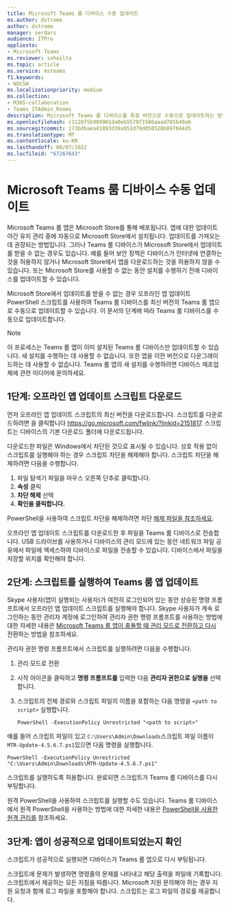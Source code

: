 ```yaml
---
title: Microsoft Teams 룸 디바이스 수동 업데이트
ms.author: dstrome
author: dstrome
manager: serdars
audience: ITPro
appliesto:
- Microsoft Teams
ms.reviewer: sohailta
ms.topic: article
ms.service: msteams
f1.keywords:
- NOCSH
ms.localizationpriority: medium
ms.collection:
- M365-collaboration
- Teams_ITAdmin_Rooms
description: Microsoft Teams 룸 디바이스를 특정 버전으로 수동으로 업데이트하는 방법을 알아봅니다.
ms.openlocfilehash: c3128f5b909901da0eb5578f1586aaad785b49a6
ms.sourcegitcommit: 173bdbaea41893d39a951d79d050526b897044d5
ms.translationtype: MT
ms.contentlocale: ko-KR
ms.lasthandoff: 08/07/2022
ms.locfileid: "67267643"
---
```

# <a name="manually-update-a-microsoft-teams-rooms-device"></a>Microsoft Teams 룸 디바이스 수동 업데이트

Microsoft Teams 룸 앱은 Microsoft Store를 통해 배포됩니다. 앱에 대한 업데이트 야간 유지 관리 중에 자동으로 Microsoft Store에서 설치됩니다. 업데이트를 가져오는 데 권장되는 방법입니다. 그러나 Teams 룸 디바이스가 Microsoft Store에서 업데이트를 받을 수 없는 경우도 있습니다. 예를 들어 보안 정책은 디바이스가 인터넷에 연결하는 것을 허용하지 않거나 Microsoft Store에서 앱을 다운로드하는 것을 허용하지 않을 수 있습니다. 또는 Microsoft Store를 사용할 수 없는 동안 설치를 수행하기 전에 디바이스를 업데이트할 수 있습니다.

Microsoft Store에서 업데이트를 받을 수 없는 경우 오프라인 앱 업데이트 PowerShell 스크립트를 사용하여 Teams 룸 디바이스를 최신 버전의 Teams 룸 앱으로 수동으로 업데이트할 수 있습니다. 이 문서의 단계에 따라 Teams 룸 디바이스를 수동으로 업데이트합니다.

> [!NOTE]
> 이 프로세스는 Teams 룸 앱이 이미 설치된 Teams 룸 디바이스만 업데이트할 수 있습니다. 새 설치를 수행하는 데 사용할 수 없습니다. 또한 앱을 이전 버전으로 다운그레이드하는 데 사용할 수 없습니다. Teams 룸 앱의 새 설치를 수행하려면 디바이스 제조업체에 관련 미디어에 문의하세요.

## <a name="step-1-download-the-offline-app-update-script"></a>1단계: 오프라인 앱 업데이트 스크립트 다운로드

먼저 오프라인 앱 업데이트 스크립트의 최신 버전을 다운로드합니다. 스크립트를 다운로드하려면 을 클릭합니다 <https://go.microsoft.com/fwlink/?linkid=2151817>. 스크립트는 디바이스의 기본 다운로드 폴더에 다운로드됩니다.

다운로드한 파일은 Windows에서 차단된 것으로 표시될 수 있습니다. 상호 작용 없이 스크립트를 실행해야 하는 경우 스크립트 차단을 해제해야 합니다. 스크립트 차단을 해제하려면 다음을 수행합니다.

1. 파일 탐색기 파일을 마우스 오른쪽 단추로 클릭합니다.
2. **속성** 클릭
3. **차단 해제** 선택
4. **확인을 클릭합니다.**

PowerShell을 사용하여 스크립트 차단을 해제하려면 차단 [해제 파일을 참조하세요](/powershell/module/microsoft.powershell.utility/unblock-file?view=powershell-7.1).

오프라인 앱 업데이트 스크립트를 다운로드한 후 파일을 Teams 룸 디바이스로 전송합니다. USB 드라이브를 사용하거나 디바이스의 관리 모드에 있는 동안 네트워크 파일 공유에서 파일에 액세스하여 디바이스로 파일을 전송할 수 있습니다. 디바이스에서 파일을 저장할 위치를 확인해야 합니다.

## <a name="step-2-run-the-script-to-update-the-teams-rooms-app"></a>2단계: 스크립트를 실행하여 Teams 룸 앱 업데이트

Skype 사용자(앱이 실행되는 사용자)가 여전히 로그인되어 있는 동안 상승된 명령 프롬프트에서 오프라인 앱 업데이트 스크립트를 실행해야 합니다. Skype 사용자가 계속 로그인하는 동안 관리자 계정에 로그인하여 관리자 권한 명령 프롬프트를 사용하는 방법에 대한 자세한 내용은 [Microsoft Teams 룸 앱이 충돌할 때 관리 모드로 전환하고 다시](rooms-operations.md#switching-to-admin-mode-and-back-when-the-microsoft-teams-rooms-app-crashes) 전환하는 방법을 참조하세요.

관리자 권한 명령 프롬프트에서 스크립트를 실행하려면 다음을 수행합니다.

1. 관리 모드로 전환
2. 시작 아이콘을 클릭하고 **명령 프롬프트를** 입력한 다음 **관리자 권한으로 실행을** 선택합니다.
3. 스크립트의 전체 경로와 스크립트 파일의 이름을 포함하는 다음 명령을 `<path to script>` 실행합니다.

    ```console
    PowerShell -ExecutionPolicy Unrestricted "<path to script>"
    ```

예를 들어 스크립트 파일이 있고 `C:\Users\Admin\Downloads`스크립트 파일 이름이 `MTR-Update-4.5.6.7.ps1`있으면 다음 명령을 실행합니다.

```console
PowerShell -ExecutionPolicy Unrestricted "C:\Users\Admin\Downloads\MTR-Update-4.5.6.7.ps1"
```

스크립트를 실행하도록 허용합니다. 완료되면 스크립트가 Teams 룸 디바이스를 다시 부팅합니다.

원격 PowerShell을 사용하여 스크립트를 실행할 수도 있습니다. Teams 룸 디바이스에서 원격 PowerShell을 사용하는 방법에 대한 자세한 내용은 [PowerShell을 사용한 원격 관리를](rooms-operations.md#remote-management-using-powershell) 참조하세요.

## <a name="step-3-verify-the-app-has-been-updated-successfully"></a>3단계: 앱이 성공적으로 업데이트되었는지 확인

스크립트가 성공적으로 실행되면 디바이스가 Teams 룸 앱으로 다시 부팅됩니다.

스크립트에 문제가 발생하면 명령줄의 문제를 나타내고 해당 출력을 파일에 기록합니다. 스크립트에서 제공하는 모든 지침을 따릅니다. Microsoft 지원 문의해야 하는 경우 지원 요청과 함께 로그 파일을 포함해야 합니다. 스크립트는 로그 파일의 경로를 제공합니다.
